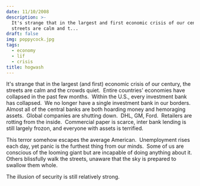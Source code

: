 ```yaml
---
date: 11/10/2008
description: >-
  It's strange that in the largest and first economic crisis of our century the
  streets are calm and t...
draft: false
img: poppycock.jpg
tags:
  - economy
  - lïf
  - crisis
title: hogwash
---
```


It's strange that in the largest (and first) economic crisis of our century, the streets are calm and the crowds quiet.  Entire countries' economies have collapsed in the past few months.  Within the U.S., every investment bank has collapsed.  We no longer have a single investment bank in our borders.  Almost all of the central banks are both hoarding money and hemoraging assets.  Global companies are shutting down.  DHL, GM, Ford.  Retailers are rotting from the inside.  Commercial paper is scarce, inter bank lending is still largely frozon, and everyone with assets is terrified.

This terror somehow escapes the average American.  Unemployment rises each day, yet panic is the furthest thing from our minds.  Some of us are conscious of the looming giant but are incapable of doing anything about it.  Others blissfully walk the streets, unaware that the sky is prepared to swallow them whole.

The illusion of security is still relatively strong.
